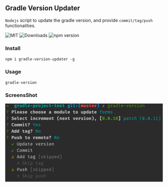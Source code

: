 ## Gradle Version Updater

`Nodejs` script to update the gradle version, and provide `commit/tag/push` functionalities.

![MIT](https://img.shields.io/npm/l/gradle-version-updater)
![Downloads](https://img.shields.io/npm/dw/gradle-version-updater)
![npm version](https://img.shields.io/npm/v/gradle-version-updater)

### Install

```shell
npm i gradle-version-updater -g
```

### Usage

```shell
gradle-version
```

### ScreensShot

![screenshot](https://github.com/Rynxiao/gradle-version-updater/raw/master/screenshots.png)